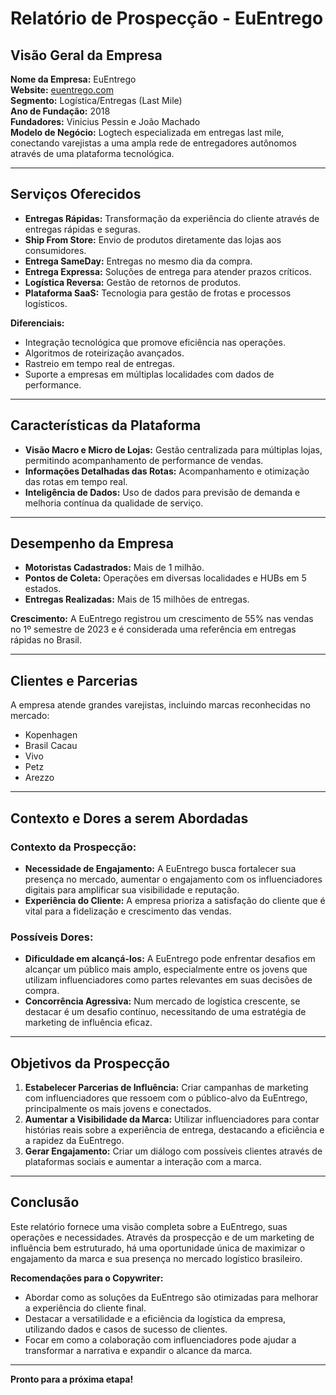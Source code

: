 # Relatório de Prospecção - EuEntrego

## Visão Geral da Empresa
**Nome da Empresa:** EuEntrego  
**Website:** [euentrego.com](http://euentrego.com)  
**Segmento:** Logística/Entregas (Last Mile)  
**Ano de Fundação:** 2018  
**Fundadores:** Vinicius Pessin e João Machado  
**Modelo de Negócio:** Logtech especializada em entregas last mile, conectando varejistas a uma ampla rede de entregadores autônomos através de uma plataforma tecnológica.

---

## Serviços Oferecidos
- **Entregas Rápidas:** Transformação da experiência do cliente através de entregas rápidas e seguras.
- **Ship From Store:** Envio de produtos diretamente das lojas aos consumidores.
- **Entrega SameDay:** Entregas no mesmo dia da compra.
- **Entrega Expressa:** Soluções de entrega para atender prazos críticos.
- **Logística Reversa:** Gestão de retornos de produtos.
- **Plataforma SaaS:** Tecnologia para gestão de frotas e processos logísticos.

**Diferenciais:**  
- Integração tecnológica que promove eficiência nas operações.
- Algoritmos de roteirização avançados.
- Rastreio em tempo real de entregas.
- Suporte a empresas em múltiplas localidades com dados de performance.

---

## Características da Plataforma
- **Visão Macro e Micro de Lojas:** Gestão centralizada para múltiplas lojas, permitindo acompanhamento de performance de vendas.
- **Informações Detalhadas das Rotas:** Acompanhamento e otimização das rotas em tempo real.
- **Inteligência de Dados:** Uso de dados para previsão de demanda e melhoria contínua da qualidade de serviço.

---

## Desempenho da Empresa
- **Motoristas Cadastrados:** Mais de 1 milhão.
- **Pontos de Coleta:** Operações em diversas localidades e HUBs em 5 estados.
- **Entregas Realizadas:** Mais de 15 milhões de entregas.

**Crescimento:** A EuEntrego registrou um crescimento de 55% nas vendas no 1º semestre de 2023 e é considerada uma referência em entregas rápidas no Brasil.

---

## Clientes e Parcerias
A empresa atende grandes varejistas, incluindo marcas reconhecidas no mercado:
- Kopenhagen
- Brasil Cacau
- Vivo
- Petz
- Arezzo

---

## Contexto e Dores a serem Abordadas
### Contexto da Prospecção:
- **Necessidade de Engajamento:** A EuEntrego busca fortalecer sua presença no mercado, aumentar o engajamento com os influenciadores digitais para amplificar sua visibilidade e reputação.
- **Experiência do Cliente:** A empresa prioriza a satisfação do cliente que é vital para a fidelização e crescimento das vendas.

### Possíveis Dores:
- **Dificuldade em alcançá-los:** A EuEntrego pode enfrentar desafios em alcançar um público mais amplo, especialmente entre os jovens que utilizam influenciadores como partes relevantes em suas decisões de compra.
- **Concorrência Agressiva:** Num mercado de logística crescente, se destacar é um desafio contínuo, necessitando de uma estratégia de marketing de influência eficaz.

---

## Objetivos da Prospecção
1. **Estabelecer Parcerias de Influência:** Criar campanhas de marketing com influenciadores que ressoem com o público-alvo da EuEntrego, principalmente os mais jovens e conectados.
2. **Aumentar a Visibilidade da Marca:** Utilizar influenciadores para contar histórias reais sobre a experiência de entrega, destacando a eficiência e a rapidez da EuEntrego.
3. **Gerar Engajamento:** Criar um diálogo com possíveis clientes através de plataformas sociais e aumentar a interação com a marca.

---

## Conclusão
Este relatório fornece uma visão completa sobre a EuEntrego, suas operações e necessidades. Através da prospecção e de um marketing de influência bem estruturado, há uma oportunidade única de maximizar o engajamento da marca e sua presença no mercado logístico brasileiro.

**Recomendações para o Copywriter:** 
- Abordar como as soluções da EuEntrego são otimizadas para melhorar a experiência do cliente final.
- Destacar a versatilidade e a eficiência da logística da empresa, utilizando dados e casos de sucesso de clientes.
- Focar em como a colaboração com influenciadores pode ajudar a transformar a narrativa e expandir o alcance da marca.

--- 

**Pronto para a próxima etapa!**
